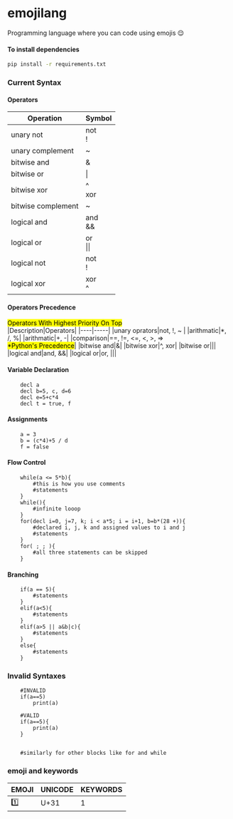 # emojilang
Programming language where you can code using emojis 😌

#### To install dependencies
```bash
pip install -r requirements.txt
```

### Current Syntax

#### Operators
|Operation | Symbol|
|---------|-----|
|unary not|not<br>!|
|unary complement|~|
|bitwise and|        &|
|bitwise or|  \| |
|bitwise xor| ^<br> xor
|bitwise complement | ~
|logical and | and <br> &&
|logical or  | or <br> \|\| |
|logical not | not <br> !
|logical xor | xor <br> ^|

#### Operators Precedence
<mark>Operators With Highest Priority On Top</mark><br>
|Description|Operators|
|----|-----|
|unary oprators|not, !, ~ |
|arithmatic|*, /, %|
|arithmatic|+, -|
|comparison|==, !=, <=, <, >, => <br><mark>*Python's Precedence</mark>|
|bitwise and|&|
|bitwise xor|^, xor|
|bitwise or|\||
|logical and|and, &&|
|logical or|or, \|\||


#### Variable Declaration

````
    decl a
    decl b=5, c, d=6
    decl e=5+c*4
    decl t = true, f
````
#### Assignments
````
    a = 3
    b = (c*4)+5 / d
    f = false
````
#### Flow Control
````
    while(a <= 5*b){
        #this is how you use comments
        #statements
    }
    while(){
        #infinite looop
    }
    for(decl i=0, j=7, k; i < a*5; i = i+1, b=b*(28 +)){
        #declared i, j, k and assigned values to i and j
        #statements
    }
    for( ; ; ){
        #all three statements can be skipped
    }
````
#### Branching
````
    if(a == 5){
        #statements
    }
    elif(a<5){
        #statements
    }
    elif(a>5 || a&b|c){
        #statements
    }
    else{
        #statements
    }
````

### Invalid Syntaxes
````
    #INVALID
    if(a==5)
        print(a)
    
    #VALID
    if(a==5){
        print(a)
    }
    

    #similarly for other blocks like for and while
````

### emoji and keywords
| EMOJI | UNICODE | KEYWORDS|
|-------|---------|--------|
| 1️⃣   |    U+31  |   1     | 
